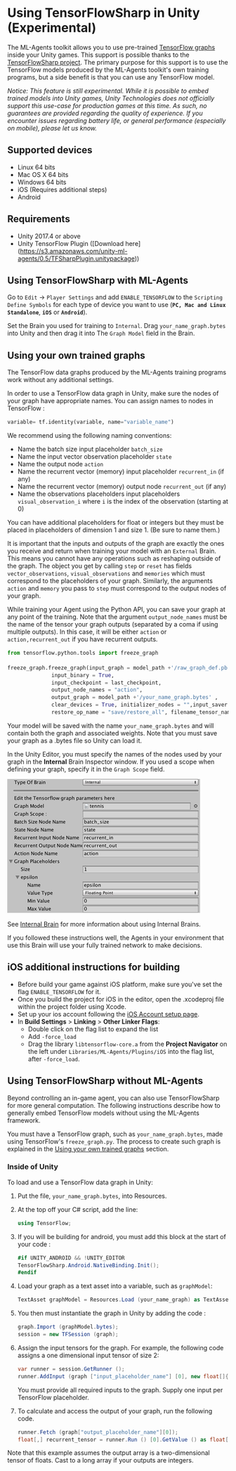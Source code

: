 # Using TensorFlowSharp in Unity (Experimental)

The ML-Agents toolkit allows you to use pre-trained
[TensorFlow graphs](https://www.tensorflow.org/programmers_guide/graphs)
inside your Unity
games. This support is possible thanks to the
[TensorFlowSharp project](https://github.com/migueldeicaza/TensorFlowSharp).
The primary purpose for this support is to use the TensorFlow models produced by
the ML-Agents toolkit's own training programs, but a side benefit is that you
can use any TensorFlow model.

_Notice: This feature is still experimental. While it is possible to embed
trained models into Unity games, Unity Technologies does not officially support
this use-case for production games at this time. As such, no guarantees are
provided regarding the quality of experience. If you encounter issues regarding
battery life, or general performance (especially on mobile), please let us
know._

## Supported devices

* Linux 64 bits
* Mac OS X 64 bits
* Windows 64 bits
* iOS (Requires additional steps)
* Android

## Requirements

* Unity 2017.4 or above
* Unity TensorFlow Plugin ([Download here]
(https://s3.amazonaws.com/unity-ml-agents/0.5/TFSharpPlugin.unitypackage))

## Using TensorFlowSharp with ML-Agents

Go to `Edit` -> `Player Settings` and add `ENABLE_TENSORFLOW` to the `Scripting
Define Symbols` for each type of device you want to use (**`PC, Mac and Linux
Standalone`**, **`iOS`** or **`Android`**).

Set the Brain you used for training to `Internal`. Drag `your_name_graph.bytes`
into Unity and then drag it into The `Graph Model` field in the Brain.

## Using your own trained graphs

The TensorFlow data graphs produced by the ML-Agents training programs work
without any additional settings.

In order to use a TensorFlow data graph in Unity, make sure the nodes of your
graph have appropriate names. You can assign names to nodes in TensorFlow :

```python
variable= tf.identity(variable, name="variable_name")
```

We recommend using the following naming conventions:

* Name the batch size input placeholder `batch_size`
* Name the input vector observation placeholder `state`
* Name the output node `action`
* Name the recurrent vector (memory) input placeholder `recurrent_in` (if any)
* Name the recurrent vector (memory) output node `recurrent_out` (if any)
* Name the observations placeholders input placeholders `visual_observation_i`
  where `i` is the index of the observation (starting at 0)

You can have additional placeholders for float or integers but they must be
placed in placeholders of dimension 1 and size 1. (Be sure to name them.)

It is important that the inputs and outputs of the graph are exactly the ones
you receive and return when training your model with an `External` Brain. This
means you cannot have any operations such as reshaping outside of the graph. The
object you get by calling `step` or `reset` has fields `vector_observations`,
`visual_observations` and `memories` which must correspond to the placeholders
of your graph. Similarly, the arguments `action` and `memory` you pass to `step`
must correspond to the output nodes of your graph.

While training your Agent using the Python API, you can save your graph at any
point of the training. Note that the argument `output_node_names` must be the
name of the tensor your graph outputs (separated by a coma if using multiple
outputs). In this case, it will be either `action` or `action,recurrent_out` if
you have recurrent outputs.

```python
from tensorflow.python.tools import freeze_graph

freeze_graph.freeze_graph(input_graph = model_path +'/raw_graph_def.pb',
              input_binary = True,
              input_checkpoint = last_checkpoint,
              output_node_names = "action",
              output_graph = model_path +'/your_name_graph.bytes' ,
              clear_devices = True, initializer_nodes = "",input_saver = "",
              restore_op_name = "save/restore_all", filename_tensor_name = "save/Const:0")
```

Your model will be saved with the name `your_name_graph.bytes` and will contain
both the graph and associated weights. Note that you must save your graph as a
.bytes file so Unity can load it.

In the Unity Editor, you must specify the names of the nodes used by your graph
in the **Internal** Brain Inspector window. If you used a scope when defining
your graph, specify it in the `Graph Scope` field.

![Internal Brain Inspector](images/internal_brain.png)

See
[Internal Brain](Learning-Environment-Design-External-Internal-Brains.md#internal-brain)
for more information about using Internal Brains.

If you followed these instructions well, the Agents in your environment that use
this Brain will use your fully trained network to make decisions.

## iOS additional instructions for building

* Before build your game against iOS platform, make sure you've set the
  flag `ENABLE_TENSORFLOW` for it. 
* Once you build the project for iOS in the editor, open the .xcodeproj file
  within the project folder using Xcode.
* Set up your ios account following the
  [iOS Account setup page](https://docs.unity3d.com/Manual/iphone-accountsetup.html).
* In **Build Settings** > **Linking** > **Other Linker Flags**:
  * Double click on the flag list to expand the list
  * Add `-force_load`
  * Drag the library `libtensorflow-core.a` from the **Project Navigator** on
    the left under `Libraries/ML-Agents/Plugins/iOS` into the flag list, after
    `-force_load`.

## Using TensorFlowSharp without ML-Agents

Beyond controlling an in-game agent, you can also use TensorFlowSharp for more
general computation. The following instructions describe how to generally embed
TensorFlow models without using the ML-Agents framework.

You must have a TensorFlow graph, such as `your_name_graph.bytes`, made using
TensorFlow's `freeze_graph.py`. The process to create such graph is explained in
the [Using your own trained graphs](#using-your-own-trained-graphs) section.

### Inside of Unity

To load and use a TensorFlow data graph in Unity:

1. Put the file, `your_name_graph.bytes`, into Resources.

2. At the top off your C# script, add the line:

   ```csharp
   using TensorFlow;
   ```

3. If you will be building for android, you must add this block at the start of
   your code :

   ```csharp
   #if UNITY_ANDROID && !UNITY_EDITOR
   TensorFlowSharp.Android.NativeBinding.Init();
   #endif
   ```

4. Load your graph as a text asset into a variable, such as `graphModel`:

   ```csharp
   TextAsset graphModel = Resources.Load (your_name_graph) as TextAsset;
   ```

5. You then must instantiate the graph in Unity by adding the code :

   ```csharp graph = new TFGraph ();
   graph.Import (graphModel.bytes);
   session = new TFSession (graph);
   ```

6. Assign the input tensors for the graph. For example, the following code
   assigns a one dimensional input tensor of size 2:

   ```csharp
   var runner = session.GetRunner ();
   runner.AddInput (graph ["input_placeholder_name"] [0], new float[]{ placeholder_value1, placeholder_value2 });
   ```

   You must provide all required inputs to the graph. Supply one input per
   TensorFlow placeholder.

7. To calculate and access the output of your graph, run the following code.

   ```csharp
   runner.Fetch (graph["output_placeholder_name"][0]);
   float[,] recurrent_tensor = runner.Run () [0].GetValue () as float[,];
   ```

Note that this example assumes the output array is a two-dimensional tensor of
floats. Cast to a long array if your outputs are integers.
